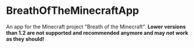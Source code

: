 # BreathOfTheMinecraftApp
An app for the Minecraft project "Breath of the Minecraft". **Lower versions than 1.2 are not supported and recommended anymore and may not work as they should!**
